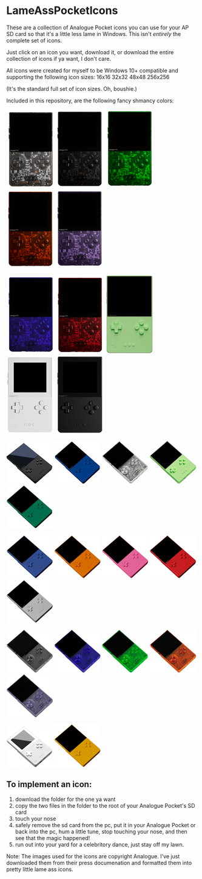 # LameAssPocketIcons
These are a collection of Analogue Pocket icons you can use for your AP SD card so that it's a little less lame in Windows. This isn't _entirely_ the complete set of icons.

Just click on an icon you want, download it, or download the entire collection of icons if ya want, I don't care. 

All icons were created for myself to be Windows 10+ compatible and supporting the following icon sizes:
16x16
32x32
48x48
256x256

(It's the standard full set of icon sizes. Oh, boushie.)

Included in this repository, are the following fancy shmancy colors:

![clear](/images/clear.png) ![smoke](/images/smoke.png) ![green](/images/green.png) ![orange](/images/orange.png) ![purple](/images/purple.png)

![blue](/images/blue.png) ![red](/images/red.png) ![glow](/images/glow.png) ![white](/images/white.png) ![black](/images/black.png)

![angledBlack](/images/blacka.PNG) ![angledBlue](/images/bluea.png) ![angledClear](/images/cleara.png) ![angledGlowy](/images/glowya.png) ![angledGreen](/images/greena.png)

![angledIndigo](/images/indigoa.png) ![angledOrange](/images/orangea.png) ![angledPink](/images/pinka.png) ![angledRed](/images/reda.png) ![angledSilver](/images/silvera.png)

![angledSmoke](/images/smokea.png) ![angledTransparentBlue](/images/tbluea.png) ![angledTransparentGreen](/images/tgreena.png) ![angledTransparentOrange](/images/torangea.png) ![angledTransparentPurple](/images/tpurplea.png)

![angledWhite](/images/whitea.png) ![angledYellow](/images/yellowa.png)

## To implement an icon:
1. download the folder for the one ya want
2. copy the two files in the folder to the root of your Analogue Pocket's SD card
3. touch your nose
4. safely remove the sd card from the pc, put it in your Analogue Pocket or back into the pc, hum a little tune, stop touching your nose, and then see that the magic happened!
5. run out into your yard for a celebritory dance, just stay off my lawn.



Note: The images used for the icons are copyright Analogue. I've just downloaded them from their press documenation and formatted them into pretty little lame ass icons.
